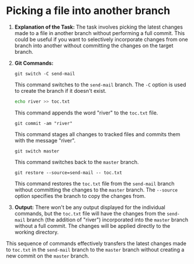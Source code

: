 # Picking a file into another branch

1. **Explanation of the Task:**
   The task involves picking the latest changes made to a file in another branch without performing a full commit. This could be useful if you want to selectively incorporate changes from one branch into another without committing the changes on the target branch.

2. **Git Commands:**
   ```git
   git switch -C send-mail
   ```
   This command switches to the `send-mail` branch. The `-C` option is used to create the branch if it doesn't exist.

   ```bash
   echo river >> toc.txt
   ```
   This command appends the word "river" to the `toc.txt` file.

   ```git
   git commit -am "river"
   ```
   This command stages all changes to tracked files and commits them with the message "river".

   ```git
   git switch master
   ```
   This command switches back to the `master` branch.

   ```git
   git restore --source=send-mail -- toc.txt
   ```
   This command restores the `toc.txt` file from the `send-mail` branch without committing the changes to the `master` branch. The `--source` option specifies the branch to copy the changes from.

3. **Output:**
   There won't be any output displayed for the individual commands, but the `toc.txt` file will have the changes from the `send-mail` branch (the addition of "river") incorporated into the `master` branch without a full commit. The changes will be applied directly to the working directory.

This sequence of commands effectively transfers the latest changes made to `toc.txt` in the `send-mail` branch to the `master` branch without creating a new commit on the `master` branch.